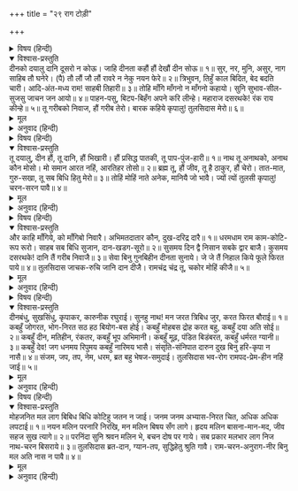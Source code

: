+++
title = "२९ राग टोड़ी"

+++


<details><summary>विषय (हिन्दी)</summary>

(७८)
</details>

<details open><summary>विश्वास-प्रस्तुति</summary>
दीनको दयालु दानि दूसरो न कोऊ।  
जाहि दीनता कहौं हौं देखौं दीन सोऊ॥ १॥  
सुर, नर, मुनि, असुर, नाग साहिब तौ घनेरे।  
(पै) तौ लौं जौ लौं रावरे न नेकु नयन फेरे॥ २॥  
त्रिभुवन, तिहुँ काल बिदित, बेद बदति चारी।  
आदि-अंत-मध्य राम! साहबी तिहारी॥ ३॥  
तोहि माँगि माँगनो न माँगनो कहायो।  
सुनि सुभाव-सील-सुजसु जाचन जन आयो॥ ४॥  
पाहन-पसु, बिटप-बिहँग अपने करि लीन्हे।  
महाराज दसरथके! रंक राय कीन्हे॥ ५॥  
तू गरीबको निवाज, हौं गरीब तेरो।  
बारक कहिये कृपालु! तुलसिदास मेरो॥ ६॥
</details>

<details><summary>मूल</summary>

दीनको दयालु दानि दूसरो न कोऊ।  
जाहि दीनता कहौं हौं देखौं दीन सोऊ॥ १॥  
सुर, नर, मुनि, असुर, नाग साहिब तौ घनेरे।  
(पै) तौ लौं जौ लौं रावरे न नेकु नयन फेरे॥ २॥  
त्रिभुवन, तिहुँ काल बिदित, बेद बदति चारी।  
आदि-अंत-मध्य राम! साहबी तिहारी॥ ३॥  
तोहि माँगि माँगनो न माँगनो कहायो।  
सुनि सुभाव-सील-सुजसु जाचन जन आयो॥ ४॥  
पाहन-पसु, बिटप-बिहँग अपने करि लीन्हे।  
महाराज दसरथके! रंक राय कीन्हे॥ ५॥  
तू गरीबको निवाज, हौं गरीब तेरो।  
बारक कहिये कृपालु! तुलसिदास मेरो॥ ६॥
</details>

<details><summary>अनुवाद (हिन्दी)</summary>

भावार्थ—हे श्रीरामजी! दीनोंपर दया करनेवाला और उन्हें (परमसुख) देनेवाला दूसरा कोई नहीं है। मैं जिसको अपनी दीनता सुनाता हूँ उसीको दीन पाता हूँ। (जो स्वयं दीन है वह दूसरेको क्या दे सकता है?)॥ १॥ देवता, मनुष्य, मुनि, राक्षस, नाग आदि मालिक तो बहुतेरे हैं, पर वहींतक हैं जबतक आपकी नजर तनिक भी टेढ़ी नहीं होती। आपकी नजर फिरते ही वे सब भी छोड़ देते हैं॥ २॥ तीनों लोकोंमें तीनों काल सर्वत्र यही प्रसिद्ध है और यही चारों वेद कह रहे हैं कि आदि, मध्य और अन्तमें, हे रामजी! सदा आपकी ही एक-सी प्रभुता है॥ ३॥ जिस भिखमंगेने आपसे माँग लिया, वह फिर कभी भिखारी नहीं कहलाया। (वह तो परम नित्य सुखको प्राप्तकर सदाके लिये तृप्त और अकाम हो गया) आपके इसी स्वभाव-शीलका सुन्दर यश सुनकर यह दास आपसे भीख माँगने आया॥ ४॥ आपने पाषाण (अहल्या), पशु (बंदर-भालू), वृक्ष (यमलार्जुन) और पक्षी (जटायु, काकभुशुण्डि) तकको अपना लिया है। हे महाराज दशरथके पुत्र! आपने नीच रंकोंको राजा बना दिया है॥ ५॥ आप गरीबोंको निहाल करनेवाले हैं और मैं आपका गरीब गुलाम हूँ। हे कृपालु! (इसी नाते) एक बार यही कह दीजिये कि ‘तुलसीदास मेरा है’॥ ६॥
</details>

<details><summary>विषय (हिन्दी)</summary>

(७९)
</details>

<details open><summary>विश्वास-प्रस्तुति</summary>
तू दयालु, दीन हौं, तू दानि, हौं भिखारी।  
हौं प्रसिद्ध पातकी, तू पाप-पुंज-हारी॥ १॥  
नाथ तू अनाथको, अनाथ कौन मोसो।  
मो समान आरत नहिं, आरतिहर तोसो॥ २॥  
ब्रह्म तू, हौं जीव, तू है ठाकुर, हौं चेरो।  
तात-मात, गुरु-सखा, तू सब बिधि हितु मेरो॥ ३॥  
तोहिं मोहिं नाते अनेक, मानियै जो भावै।  
ज्यों त्यों तुलसी कृपालु! चरन-सरन पावै॥ ४॥
</details>

<details><summary>मूल</summary>

तू दयालु, दीन हौं, तू दानि, हौं भिखारी।  
हौं प्रसिद्ध पातकी, तू पाप-पुंज-हारी॥ १॥  
नाथ तू अनाथको, अनाथ कौन मोसो।  
मो समान आरत नहिं, आरतिहर तोसो॥ २॥  
ब्रह्म तू, हौं जीव, तू है ठाकुर, हौं चेरो।  
तात-मात, गुरु-सखा, तू सब बिधि हितु मेरो॥ ३॥  
तोहिं मोहिं नाते अनेक, मानियै जो भावै।  
ज्यों त्यों तुलसी कृपालु! चरन-सरन पावै॥ ४॥
</details>

<details><summary>अनुवाद (हिन्दी)</summary>

भावार्थ—हे नाथ! तू दीनोंपर दया करनेवाला है, तो मैं दीन हूँ। तू अतुल दानी है, तो मैं भिखमंगा हूँ। मैं प्रसिद्ध पापी हूँ, तो तू पाप-पुंजोंका नाश करनेवाला है॥ १॥ तू अनाथोंका नाथ है, तो मुझ-जैसा अनाथ भी और कौन है? मेरे समान कोई दु:खी नहीं है और तेरे समान कोई दु:खोंको हरनेवाला नहीं है॥ २॥ तू ब्रह्म है, मैं जीव हूँ। तू स्वामी है, मैं सेवक हूँ। अधिक क्या, मेरा तो माता, पिता, गुरु, मित्र और सब प्रकारसे हितकारी तू ही है॥ ३॥ मेरे-तेरे अनेक नाते हैं; नाता तुझे जो अच्छा लगे, वही मान ले। परंतु बात यह है कि हे कृपालु! किसी भी तरह यह तुलसीदास तेरे चरणोंकी शरण पा जावे॥ ४॥
</details>

<details><summary>विषय (हिन्दी)</summary>

(८०)
</details>

<details open><summary>विश्वास-प्रस्तुति</summary>
और काहि माँगिये, को माँगिबो निवारै।  
अभिमतदातार कौन, दुख-दरिद्र दारै॥ १॥  
धरमधाम राम काम-कोटि-रूप रूरो।  
साहब सब बिधि सुजान, दान-खडग-सूरो॥ २॥  
सुसमय दिन द्वै निसान सबके द्वार बाजै।  
कुसमय दसरथके! दानि तैं गरीब निवाजै॥ ३॥  
सेवा बिनु गुनबिहीन दीनता सुनाये।  
जे जे तैं निहाल किये फूले फिरत पाये॥ ४॥  
तुलसिदास जाचक-रुचि जानि दान दीजै।  
रामचंद्र चंद्र तू, चकोर मोहिं कीजै॥ ५॥
</details>

<details><summary>मूल</summary>

और काहि माँगिये, को माँगिबो निवारै।  
अभिमतदातार कौन, दुख-दरिद्र दारै॥ १॥  
धरमधाम राम काम-कोटि-रूप रूरो।  
साहब सब बिधि सुजान, दान-खडग-सूरो॥ २॥  
सुसमय दिन द्वै निसान सबके द्वार बाजै।  
कुसमय दसरथके! दानि तैं गरीब निवाजै॥ ३॥  
सेवा बिनु गुनबिहीन दीनता सुनाये।  
जे जे तैं निहाल किये फूले फिरत पाये॥ ४॥  
तुलसिदास जाचक-रुचि जानि दान दीजै।  
रामचंद्र चंद्र तू, चकोर मोहिं कीजै॥ ५॥
</details>

<details><summary>अनुवाद (हिन्दी)</summary>

भावार्थ—हे प्रभो! अब और किसके आगे हाथ फैलाऊँ? ऐसा दूसरा कौन है जो सदाके लिये मेरा माँगना मिटा दे? दूसरा ऐसा कौन मनोवाञ्छित फलोंका देनेवाला है जो मेरे दु:ख-दारिद्रॺका नाश कर दे?॥ १॥ हे श्रीराम! तू धर्मका स्थान और करोड़ों कामदेवोंके सौन्दर्यसे भी सुन्दर है। सब प्रकारसे मेरा स्वामी है, मनकी अच्छी तरह जानता है और दानरूपी तलवारके चलानेमें बड़ा शूर है॥ २॥ अच्छे समयमें तो दो दिन सभीके दरवाजेपर नगारे बजते हैं, परन्तु हे दशरथनन्दन! तू ऐसा दानी है कि बुरे समयमें भी गरीबोंको निहाल कर देता है॥ ३॥ कुछ भी सेवा न करनेवाले, अच्छे गुणोंसे सर्वथा हीन जिन मनुष्योंने तेरे सामने अपना दुखड़ा सुनाया, उन सबको तैंने निहाल कर दिया, मैंने उन्हें आनन्दसे फूले फिरते पाया है॥ ४॥ अब तुलसीदास भिखारीके मनकी जानकर (अर्थात् वह और कुछ भी नहीं चाहता, केवल तेरा प्रेम चाहता है ऐसा जानकर) दान दे और वह यही कि हे श्रीरामचन्द्र! तू चन्द्रमा है ही, मुझे बस, चकोर बना ले॥ ५॥
</details>

<details><summary>विषय (हिन्दी)</summary>

(८१)
</details>

<details open><summary>विश्वास-प्रस्तुति</summary>
दीनबंधु, सुखसिंधु, कृपाकर, कारुनीक रघुराई।  
सुनहु नाथ! मन जरत त्रिबिध जुर, करत फिरत बौराई॥ १॥  
कबहुँ जोगरत, भोग-निरत सठ हठ बियोग-बस होई।  
कबहुँ मोहबस द्रोह करत बहु, कबहुँ दया अति सोई॥ २॥  
कबहुँ दीन, मतिहीन, रंकतर, कबहुँ भूप अभिमानी।  
कबहुँ मूढ़, पंडित बिडंबरत, कबहुँ धर्मरत ग्यानी॥ ३॥  
कबहुँ देव! जग धनमय रिपुमय कबहुँ नारिमय भासै।  
संसृति-संनिपात दारुन दुख बिनु हरि-कृपा न नासै॥ ४॥  
संजम, जप, तप, नेम, धरम, ब्रत बहु भेषज-समुदाई।  
तुलसिदास भव-रोग रामपद-प्रेम-हीन नहिं जाई॥ ५॥
</details>

<details><summary>मूल</summary>

दीनबंधु, सुखसिंधु, कृपाकर, कारुनीक रघुराई।  
सुनहु नाथ! मन जरत त्रिबिध जुर, करत फिरत बौराई॥ १॥  
कबहुँ जोगरत, भोग-निरत सठ हठ बियोग-बस होई।  
कबहुँ मोहबस द्रोह करत बहु, कबहुँ दया अति सोई॥ २॥  
कबहुँ दीन, मतिहीन, रंकतर, कबहुँ भूप अभिमानी।  
कबहुँ मूढ़, पंडित बिडंबरत, कबहुँ धर्मरत ग्यानी॥ ३॥  
कबहुँ देव! जग धनमय रिपुमय कबहुँ नारिमय भासै।  
संसृति-संनिपात दारुन दुख बिनु हरि-कृपा न नासै॥ ४॥  
संजम, जप, तप, नेम, धरम, ब्रत बहु भेषज-समुदाई।  
तुलसिदास भव-रोग रामपद-प्रेम-हीन नहिं जाई॥ ५॥
</details>

<details><summary>अनुवाद (हिन्दी)</summary>

भावार्थ—हे परम दयालु श्रीरघुनाथजी! आप दीनोंके बन्धु, सुखके समुद्र और कृपाकी खानि हैं। हे नाथ! सुनिये, मेरा मन संसारके त्रिविध तापोंसे जल रहा है अथवा उसे (काम-क्रोध-लोभरूपी) त्रिदोष ज्वर हो गया है और इसीसे वह पागलकी तरह बकता फिरता है॥ १॥ कभी वह योगाभ्यास करता है तो कभी वह दुष्ट भोगोंमें फँस जाता है। कभी हठपूर्वक वियोगके वश हो जाता है तो कभी मोहके वश होकर नाना प्रकारके द्रोह करता है और वही किसी समय बड़ी दया करने लगता है॥ २॥ कभी दीन, बुद्धिहीन, बड़ा ही कंगाल बन जाता है, तो कभी घमण्डी राजा बन जाता है। कभी मूर्ख बनता है, तो कभी पण्डित बन जाता है। कभी पाखण्डी बनता है और कभी धर्मपरायण ज्ञानी बन जाता है॥ ३॥ हे देव! कभी उसे सारा जगत् धनमय दीखता है, कभी शत्रुमय और कभी स्त्रीमय दीखता है अर्थात् वह कभी लोभमें, कभी क्रोधमें और कभी काममें फँसा रहता है। यह संसाररूपी सन्निपात-ज्वरका दारुण दु:ख बिना भगवत्-कृपाके कभी नष्ट नहीं हो सकता॥ ४॥ यद्यपि संयम, जप, तप, नियम, धर्म, व्रत आदि अनेक ओषधियाँ हैं, परन्तु तुलसीदासका संसाररूपी रोग श्रीरामजीके चरणोंके प्रेम बिना दूर नहीं हो सकता॥ ५॥
</details>

<details><summary>विषय (हिन्दी)</summary>

(८२)
</details>

<details open><summary>विश्वास-प्रस्तुति</summary>
मोहजनित मल लाग बिबिध बिधि कोटिहु जतन न जाई।  
जनम जनम अभ्यास-निरत चित, अधिक अधिक लपटाई॥ १॥  
नयन मलिन परनारि निरखि, मन मलिन बिषय सँग लागे।  
हृदय मलिन बासना-मान-मद, जीव सहज सुख त्यागे॥ २॥  
परनिंदा सुनि श्रवन मलिन भे, बचन दोष पर गाये।  
सब प्रकार मलभार लाग निज नाथ-चरन बिसराये॥ ३॥  
तुलसिदास ब्रत-दान, ग्यान-तप, सुद्धिहेतु श्रुति गावै।  
राम-चरन-अनुराग-नीर बिनु मल अति नास न पावै॥ ४॥
</details>

<details><summary>मूल</summary>

मोहजनित मल लाग बिबिध बिधि कोटिहु जतन न जाई।  
जनम जनम अभ्यास-निरत चित, अधिक अधिक लपटाई॥ १॥  
नयन मलिन परनारि निरखि, मन मलिन बिषय सँग लागे।  
हृदय मलिन बासना-मान-मद, जीव सहज सुख त्यागे॥ २॥  
परनिंदा सुनि श्रवन मलिन भे, बचन दोष पर गाये।  
सब प्रकार मलभार लाग निज नाथ-चरन बिसराये॥ ३॥  
तुलसिदास ब्रत-दान, ग्यान-तप, सुद्धिहेतु श्रुति गावै।  
राम-चरन-अनुराग-नीर बिनु मल अति नास न पावै॥ ४॥
</details>

<details><summary>अनुवाद (हिन्दी)</summary>

भावार्थ—मोहसे उत्पन्न जो अनेक प्रकारका (पापरूपी) मल लगा हुआ है, वह करोड़ों उपायोंसे भी नहीं छूटता। अनेक जन्मोंसे यह मन पापमें लगे रहनेका अभ्यासी हो रहा है, इसलिये यह मल अधिकाधिक लिपटता ही चला जाता है॥ १॥ पर-स्त्रियोंकी ओर देखनेसे नेत्र मलिन हो गये हैं, विषयोंका संग करनेसे मन मलिन हो गया है और वासना, अहंकार तथा गर्वसे हृदय मलिन हो गया है तथा सुखरूप स्व-स्वरूपके त्यागसे जीव मलिन हो गया है॥ २॥ परनिन्दा सुनते-सुनते कान और दूसरोंका दोष कहते-कहते वचन मलिन हो गये हैं। अपने नाथ श्रीरामजीके चरणोंको भूल जानेसे ही यह मलका भार सब प्रकारसे मेरे पीछे लगा फिरता है॥ ३॥ इस पापके धुलनेके लिये वेद तो व्रत, दान, ज्ञान, तप आदि अनेक उपाय बतलाता है; परंतु हे तुलसीदास! श्रीरामके चरणोंके प्रेमरूपी जल बिना इस पापरूपी मलका समूल नाश नहीं हो सकता॥ ४॥
</details>
